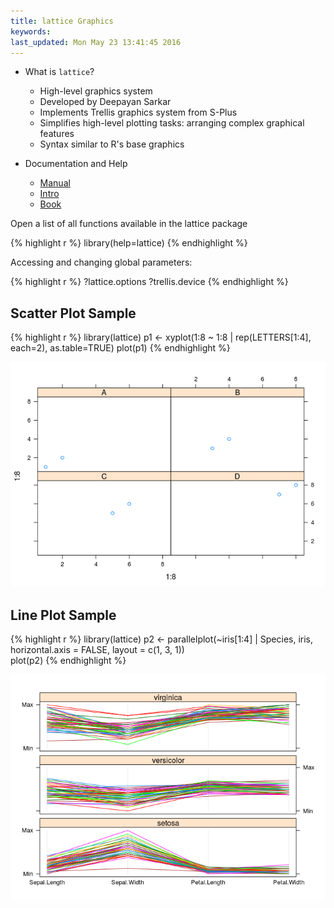 ```yaml
---
title: lattice Graphics
keywords: 
last_updated: Mon May 23 13:41:45 2016
---
```


- What is `lattice`?
    - High-level graphics system 
    - Developed by Deepayan Sarkar 
    - Implements Trellis graphics system from S-Plus
    - Simplifies high-level plotting tasks: arranging complex graphical features 
    - Syntax similar to R's base graphics

- Documentation and Help
    - [Manual](http://lmdvr.r-forge.r-project.org)
    - [Intro](http://www.his.sunderland.ac.uk/~cs0her/Statistics/UsingLatticeGraphicsInR.htm)
    - [Book](http://www.amazon.com/Lattice-Multivariate-Data-Visualization-Use/dp/0387759689)
		
Open a list of all functions available in the lattice package


{% highlight r %}
library(help=lattice) 
{% endhighlight %}

Accessing and changing global parameters:


{% highlight r %}
?lattice.options
?trellis.device
{% endhighlight %}

## Scatter Plot Sample


{% highlight r %}
library(lattice)
p1 <- xyplot(1:8 ~ 1:8 | rep(LETTERS[1:4], each=2), as.table=TRUE) 
plot(p1)
{% endhighlight %}

![](Rgraphics_files/scatter_plot_lattice-1.png)

## Line Plot Sample


{% highlight r %}
library(lattice)
p2 <- parallelplot(~iris[1:4] | Species, iris, horizontal.axis = FALSE, 
              layout = c(1, 3, 1))  
plot(p2)
{% endhighlight %}

![](Rgraphics_files/line_plot_lattice-1.png)

